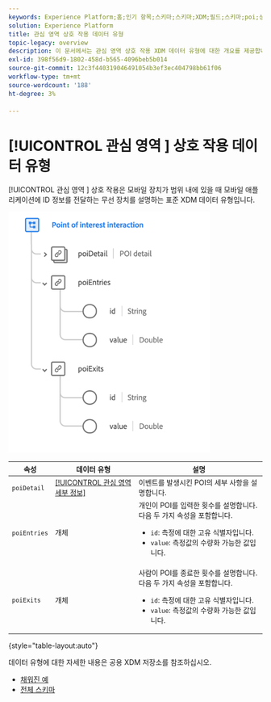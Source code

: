 ```yaml
---
keywords: Experience Platform;홈;인기 항목;스키마;스키마;XDM;필드;스키마;poi;상호 작용;관심 영역;관심 영역;데이터 유형;데이터 유형;
solution: Experience Platform
title: 관심 영역 상호 작용 데이터 유형
topic-legacy: overview
description: 이 문서에서는 관심 영역 상호 작용 XDM 데이터 유형에 대한 개요를 제공합니다.
exl-id: 398f56d9-1802-458d-b565-4096beb5b014
source-git-commit: 12c3f440319046491054b3ef3ec404798bb61f06
workflow-type: tm+mt
source-wordcount: '188'
ht-degree: 3%

---
```


# [!UICONTROL 관심 영역 ] 상호 작용 데이터 유형

[!UICONTROL 관심 영역 ] 상호 작용은 모바일 장치가 범위 내에 있을 때 모바일 애플리케이션에 ID 정보를 전달하는 무선 장치를 설명하는 표준 XDM 데이터 유형입니다.

<img src="../images/data-types/poi-interaction.png" width="400" /><br />

| 속성 | 데이터 유형 | 설명 |
| --- | --- | --- |
| `poiDetail` | [[!UICONTROL 관심 영역 세부 정보]](./poi-details.md) | 이벤트를 발생시킨 POI의 세부 사항을 설명합니다. |
| `poiEntries` | 개체 | 개인이 POI를 입력한 횟수를 설명합니다. 다음 두 가지 속성을 포함합니다. <ul><li>`id`: 측정에 대한 고유 식별자입니다.</li><li>`value`: 측정값의 수량화 가능한 값입니다.</li></ul> |
| `poiExits` | 개체 | 사람이 POI를 종료한 횟수를 설명합니다. 다음 두 가지 속성을 포함합니다. <ul><li>`id`: 측정에 대한 고유 식별자입니다.</li><li>`value`: 측정값의 수량화 가능한 값입니다.</li></ul> |

{style=&quot;table-layout:auto&quot;}

데이터 유형에 대한 자세한 내용은 공용 XDM 저장소를 참조하십시오.

* [채워진 예](https://github.com/adobe/xdm/blob/master/components/datatypes/deprecated/poi-interaction.example.1.json)
* [전체 스키마](https://github.com/adobe/xdm/blob/master/components/datatypes/deprecated/poi-interaction.schema.json)
